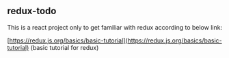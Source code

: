 ## redux-todo


This is a react project only to get familiar with redux according to below link:

 [https://redux.js.org/basics/basic-tutorial](https://redux.js.org/basics/basic-tutorial) (basic tutorial for redux)


